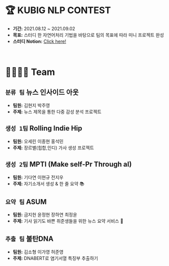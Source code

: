 # 🏆 KUBIG NLP CONTEST
- **기간:** 2021.08.12 ~ 2021.09.02
- **목표:** 스터디 한 자연어처리 기법을 바탕으로 팀의 목표에 따라 미니 프로젝트 완성
- **스터디 Notion:** [Click here!](https://chloesung.notion.site/KUBIG-2021-Summer-NLP-Study-9067036b2cf14b3abe3bb7247bb2900c)
<br>

# 👨‍👩‍👧‍👦 Team

## `분류 팀`   뉴스 인사이드 아웃
- **팀원:** 김현지 박주영
- **주제:** 뉴스 제목을 통한 다중 감성 분석 프로젝트

## `생성 1팀`   Rolling Indie Hip
- **팀원:** 오세린 이종현 홍석민
- **주제:** 장르별(힙합,인디) 가사 생성 프로젝트

## `생성 2팀`   MPTI (Make self-Pr Through aI)
- **팀원:** 기다연 이현규 전지우
- **주제:** 자기소개서 생성 & 한 줄 요약 📚

## `요약 팀`   ASUM
- **팀원:** 금지헌 윤정현 장하연 최정윤
- **주제:** 기사 읽기도 바쁜 취준생들을 위한 뉴스 요약 서비스 📰

## `추출 팀`   불탄DNA
- **팀원:** 김소형 이가영 허준영
- **주제:** DNABERT로 염기서열 특징부 추출하기


